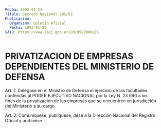 ```yaml
---
Fecha: 1992-01-24
Título: Decreto Nacional 185/92
Publicación:
  Organismo: Boletín Oficial
  Fecha: 1992-01-29
SAIJ: https://www.saij.gob.ar/DN19920000185
---
```

# PRIVATIZACION DE EMPRESAS DEPENDIENTES DEL MINISTERIO DE DEFENSA

<a id="1"></a>
Art. 1: Delégase en el Ministro de Defensa el ejercicio de las facultades  conferidas al PODER EJECUTIVO NACIONAL por la Ley N. 23 696  a los fines  de  la  privatización  de  las  empresas  que  se encuentren en jurisdicción del Ministerio a su cargo.

<a id="2"></a>
Art.  2: Comuníquese, publíquese, dése a la Dirección Nacional del Registro Oficial y archívese.